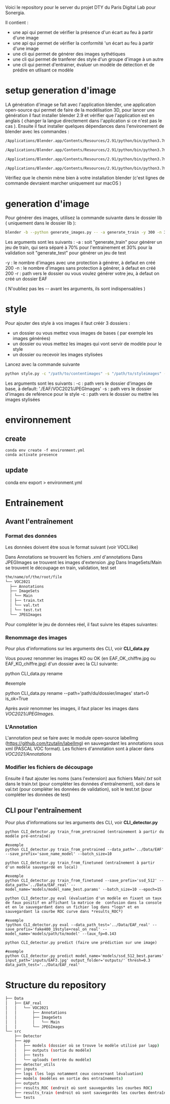 Voici le repository pour le server du projet DTY du Paris Digital Lab pour Sonergia.

Il contient :

- une api qui permet de vérifier la présence d'un écart au feu à partir d'une image
- une api qui permet de vérifier la conformité 'un écart au feu à partir d'une image
- une cli qui permet de générer des images sythétiques
- une cli qui permet de tranferer des style d'un groupe d'image à un autre
- une cli qui permet d'entrainer, évaluer un modèle de détection et de prédire en utlisant ce modèle

# setup generation d'image

LA génération d'image se fait avec l'application blender, une application open-source qui permet de faire de la modélisation 3D, pour lancer une génération il faut installer blender 2.9 et vérifier que l'application est en anglais ( changer la langue directement dans l'application si ce n'est pas le cas ).
Ensuite il faut installer quelques dépendances dans l'environement de blender avec les commandes :

```bash
/Applications/Blender.app/Contents/Resources/2.91/python/bin/python3.7m -m ensurepip

/Applications/Blender.app/Contents/Resources/2.91/python/bin/python3.7m -m pip install -U pip

/Applications/Blender.app/Contents/Resources/2.91/python/bin/python3.7m -m pip install lxml

/Applications/Blender.app/Contents/Resources/2.91/python/bin/python3.7m -m pip install opencv-python
```

Vérifiez que le chemin mène bien à votre installation blender (c'est lignes de commande devraient marcher uniquement sur macOS )

# generation d'image

Pour générer des images, utilisez la commande suivante dans le dossier lib ( uniquement dans le dossier lib ):

```bash
blender -b --python generate_images.py -- -a generate_train -y 300 -n 300
```

Les arguments sont les suivants :
-a :
soit "generate_train" pour générer un jeu de train, qui sera séparé à 70% pour l'entrainement et 30% pour la validation
soit "generate_test" pour générer un jeu de test

-y : le nombre d'images avec une protection à générer, à defaut en créé 200
-n : le nombre d'images sans protection à générer, à defaut en créé 200
-r : path vers le dossier ou vous voulez générer votre jeu, à defaut on créé un dossier EAF

( N'oubliez pas les -- avant les arguments, ils sont indispensables )

# style

Pour ajouter des style à vos images il faut créér 3 dossiers :

- un dossier ou vous mettez vous images de bases ( par exemple les images générées)
- un dossier ou vous mettez les images qui vont servir de modèle pour le style
- un dossier ou recevoir les images stylisées

Lancez avec la commande suivante

```bash
python style.py -c "/path/to/contentimages" -s "/path/to/styleimages" -o "/path/to/output"
```

Les arguments sont les suivants :
-c : path vers le dossier d'images de base, à default: './EAF/VOC2021/JPEGImages'
-s : path vers le dossier d'images de reférence pour le style
-c : path vers le dossier ou mettre les images stylisées

# environnement
## create
```
conda env create -f environment.yml
conda activate presence
```
## update

conda env export > environment.yml


# Entrainement
## Avant l'entraînement
### Format des données

Les données doivent être sous le format suivant (voir VOCLilke)

Dans Annotations se trouvent les fichiers *.xml* d'annotations
Dans JPEGImages se trouvent les images d'extension *.jpg*
Dans ImageSets/Main se trouvent le découpage en train, validation, test set

```bash
the/name/of/the/root/file
└── VOC2021
  ├── Annotations
  ├── ImageSets
  │ └── Main
  │ ├── train.txt
  │ └── val.txt
  │ └── test.txt
  └── JPEGImages
```
Pour compléter le jeu de données réel, il faut suivre les étapes suivantes:

### Renommage des images

Pour plus d'informations sur les arguments des CLI, voir **CLI_data.py**

Vous pouvez renommer les images KO ou OK (en EAF_OK_chiffre.jpg ou EAF_KO_chiffre.jpg) d'un dossier avec la CLI suivante:

python CLI_data.py rename 

#exemple 

python CLI_data.py rename --path='path/du/dossier/images' start=0 is_ok=True

Après avoir renommer les images, il faut placer les images dans *VOC2021/JPEGImages*.

### L'Annotation

L'annotation peut se faire avec le module open-source labelImg (https://github.com/tzutalin/labelImg) en sauvegardant les annotations sous xml (PASCAL VOC format).
Les fichiers d'annotation sont à placer dans *VOC2021/Annotations*

### Modifier les fichiers de découpage

Ensuite il faut ajouter les noms (sans l'extension) aux fichiers Main/*.txt* soit dans le train.txt (pour compléter les données d'entraînement), soit dans le val.txt (pour compléter les données de validation), soit le test.txt (pour compléter les données de test)

## CLI pour l'entraînement

Pour plus d'informations sur les arguments des CLI, voir **CLI_detector.py**

```
python CLI_detector.py train_from_pretrained (entrainement à partir du modèle pré-entraîné)

#exemple
python CLI_detector.py train_from_pretrained --data_path='../Data/EAF' --save_prefix='save_name_model' --batch_size=10

python CLI_detector.py train_from_finetuned (entraînement à partir d'un modèle sauvegardé en local)

#exemple 
python CLI_detector.py train_from_finetuned --save_prefix='ssd_512' --data_path='../Data/EAF_real' --model_name='models/model_name_best.params' --batch_size=10 --epoch=15

python CLI_detector.py eval (évaluation d'un modèle en fixant un taux de faux positif en affichant la matrice de  confusion dans la console et en le sauvegardant dans un fichier log dans *logs* et en sauvegardant la courbe ROC curve dans *results_ROC*)

#exemple
!python CLI_detector.py eval --data_path_test='../Data/EAF_real' --save_prefix='fake400_19style+real_on_real' --model_name='models/path/to/model' --taux_fp=0.143

python CLI_detector.py predict (faire une prédiction sur une image)

#exemple
python CLI_detector.py predict model_name='models/ssd_512_best.params' input_path='inputs/EAF3.jpg' output_folder='outputs/' thresh=0.3 data_path_test='../Data/EAF_real'
```
# Structure du repository


```bash
├── Data
│   ├── EAF_real
│   │   └── VOC2021
│   │       ├── Annotations
│   │       ├── ImageSets
│   │       │   └── Main
│   │       └── JPEGImages
└── src
    ├── Detector
    ├── app
    │   ├── models (dossier où se trouve le modèle utilisé par lapp)
    │   ├── outputs (sortie du modèle)
    │   ├── tests
    │   └── uploads (entrée du modèle)
    ├── detector_utils
    ├── inputs
    ├── logs (les logs notamment ceux concernant lévaluation)
    ├── models (modèles en sortie des entraînements)
    ├── outputs
    ├── results_ROC (endroit où sont sauvegardés les courbes ROC)
    ├── results_train (endroit où sont sauvegardés les courbes dentraînement)
    └── tests
```